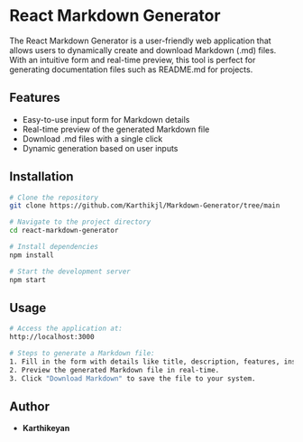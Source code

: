 
# React Markdown Generator

The React Markdown Generator is a user-friendly web application that allows users to 
dynamically create and download Markdown (.md) files. With an intuitive form and 
real-time preview, this tool is perfect for generating documentation files such as 
README.md for projects.

## Features

- Easy-to-use input form for Markdown details
- Real-time preview of the generated Markdown file
- Download .md files with a single click
- Dynamic generation based on user inputs

## Installation

```bash
# Clone the repository
git clone https://github.com/Karthikjl/Markdown-Generator/tree/main

# Navigate to the project directory
cd react-markdown-generator

# Install dependencies
npm install

# Start the development server
npm start
```

## Usage

```bash
# Access the application at:
http://localhost:3000

# Steps to generate a Markdown file:
1. Fill in the form with details like title, description, features, installation steps, etc.
2. Preview the generated Markdown file in real-time.
3. Click "Download Markdown" to save the file to your system.
```

## Author

- **Karthikeyan**
